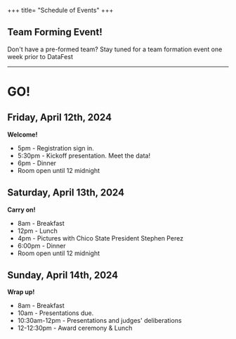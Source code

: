 +++
title= "Schedule of Events"
+++

<html>
    <link rel="stylesheet" href="style.css" />
</html>

<!---

Registration sign in starts at 5pm on Friday. 

You are of course free to come and go as you please throughout the event, but here are the times all team members should plan to be on premises:

- Friday 5-5:30pm - registration & kickoff session
- Saturday afternoon - group photo. Exact time to be announced via Discord 
- Sunday 1pm - Presentation submissions due
- Sunday 2pm - Presentations to Judges and awards ceremony

# On your marks....


* You are welcome to use any programming language you like, but we will host some pre-event workshops for Python, R, SAP Lumeria and possibly others. 
* Data Science Calendar of events https://csudsi.netlify.com/page/events/ 


    - Thu 2-14 2-3pm: Spatial data analysis. 
    - Tue 2-19 3-4pm: Managing data using SQL. Materials: https://csudsi.netlify.com/2019/02/13/2019-02-13-intro-sql/ 
    - Tue 3-5 2-3pm: Strategies to manage big data
    - Thu 3-28 2-3pm: Information Visualization
    - Fri 3-29 1-2pm: Using SAP Lumeria for Data Visualization (Glenn 304)
    - Tue 4-2 2-4pm: DataFest Prep - Get the experience by playing with last year's DataFest data. 
--->

## Team Forming Event! 

Don't have a pre-formed team? Stay tuned for a team formation event one week prior to DataFest


----
# GO!

## Friday, April 12th, 2024
**Welcome!**  
 
* 5pm - Registration sign in. 
* 5:30pm - Kickoff presentation. Meet the data!
* 6pm - Dinner
* Room open until 12 midnight


## Saturday, April 13th, 2024    
**Carry on!**  

* 8am - Breakfast    
* 12pm - Lunch
* 4pm - Pictures with Chico State President Stephen Perez
* 6:00pm - Dinner
* Room open until 12 midnight 

## Sunday, April 14th, 2024  
**Wrap up!**  
 
* 8am - Breakfast    
* 10am - Presentations due. 
* 10:30am-12pm - Presentations and judges' deliberations    
* 12-12:30pm - Award ceremony & Lunch      


